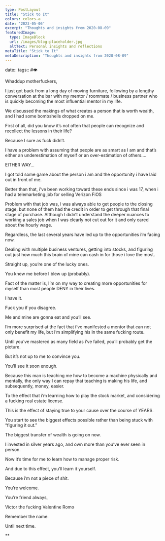 ```yaml
---
type: PostLayout
title: "Stick to It"
colors: colors-a
date: '2023-05-06'
excerpt: "Thoughts and insights from 2020-08-09"
featuredImage:
  type: ImageBlock
  url: /images/blog-placeholder.jpg
  altText: Personal insights and reflections
metaTitle: "Stick to It"
metaDescription: "Thoughts and insights from 2020-08-09"
---
```

date:: 
tags:: #👁

Whaddup motherfuckers,

I just got back from a long day of moving furniture, following by a lengthy conversation at the bar with my mentor / roommate / business partner who is quickly becoming the most influential mentor in my life.

We discussed the makings of what creates a person that is worth wealth, and I had some bombshells dropped on me.

First of all, did you know it’s not often that people can recognize and recollect the lessons in their life?

Because I sure as fuck didn’t. 

I have a problem with assuming that people are as smart as I am and that’s either an underestimation of myself or an over-estimation of others….

EITHER WAY…

I got told some game about the person i am and the opportunity i have laid out in front of me.

Better than that, i’ve been working toward these ends since i was 17, when i had a telemarketing job for selling Verizon FiOS

Problem with that job was, I was always able to get people to the closing stage, but none of them had the credit in order to get through that final stage of purchase. Although I didn’t understand the deeper nuances to working a sales job when I was clearly not cut out for it and only cared about the hourly wage.

Regardless, the last several years have led up to the opportunities i’m facing now.

Dealing with multiple business ventures, getting into stocks, and figuring out just how much this brain of mine can cash in for those i love the most.

Straight up, you’re one of the lucky ones.

You knew me before I blew up (probably).

Fact of the matter is, I’m on my way to creating more opportunities for myself than most people DENY in their lives.

I have it.

Fuck you if you disagree.

Me and mine are gonna eat and you’ll see.

I’m more surprised at the fact that i’ve manifested a mentor that can not only benefit my life, but i’m simplifying his in the same fucking route.

Until you’ve mastered as many field as i’ve failed, you’ll probably get the picture.

But it’s not up to me to convince you.

You’ll see it soon enough.

Because this man is teaching me how to become a machine physically and mentally, the only way I can repay that teaching is making his life, and subsequently, money, easier.

To the effect that i’m learning how to play the stock market, and considering a fucking real estate license.

This is the effect of staying true to your cause over the course of YEARS.

You start to see the biggest effects possible rather than being stuck with “figuring it out.”

The biggest transfer of wealth is going on now.

I invested in silver years ago, and own more than you’ve ever seen in person.

Now it’s time for me to learn how to manage proper risk.

And due to this effect, you’ll learn it yourself.

Because i’m not a piece of shit.

You’re welcome.

You’re friend always,

Victor the fucking Valentine Romo

Remember the name.

Until next time.

**